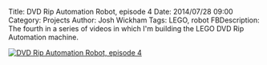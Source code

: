 ﻿Title: DVD Rip Automation Robot, episode 4
Date: 2014/07/28 09:00
Category: Projects
Author: Josh Wickham
Tags: LEGO, robot
FBDescription: The fourth in a series of videos in which I'm building the LEGO DVD Rip Automation machine.

[![DVD Rip Automation Robot, episode 4](http://img.youtube.com/vi/Jsk6E8NTOr8/0.jpg)](http://www.youtube.com/watch?v=Jsk6E8NTOr8)


